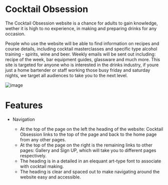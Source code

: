 # Cocktail Obsession

The Cocktail Obsession website is a chance for adults to gain knowledge, wether it is high to no experience, in making and preparing drinks for any occasion.

People who use the website will be able to find information on recipes and course details, including cocktail masterclasses and specific type alcohol training - spirits, wine and beer. Weekly emails will be sent out including: recipe of the week, bar equipment guides, glassware and much more. This site is targeted for anyone who is interested in the drinks industry, if youre just a home bartender or staff working those busy friday and saturday nights, we target all audiences to take you to the next level.

![image](https://github.com/tobycoleman3/cocktail-obsession/assets/160591772/d6f993fc-53f4-4a54-b3a5-a3ed7e35e46d)

# Features

- Navigation

  - At the top of the page on the left the heading of the website: Cocktail Obsession links to the top of the page and back to the home page from any other pages.
  - At the top of the page on the right is the remaining links to other pages: Gallery and Sign UP, which will take you to different pages respectively.
  - The heading is in a detailed in an elequant art-type font to associate with cocktail making.
  - The heading is clear and spaced out to make navigating around the website easy and accessible.



